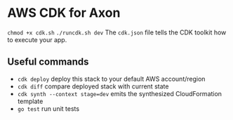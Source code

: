 # AWS CDK for Axon
`chmod +x cdk.sh`
`./runcdk.sh dev`
The `cdk.json` file tells the CDK toolkit how to execute your app.

## Useful commands

 * `cdk deploy`      deploy this stack to your default AWS account/region
 * `cdk diff`        compare deployed stack with current state
 * `cdk synth --context stage=dev`       emits the synthesized CloudFormation template
 * `go test`         run unit tests
